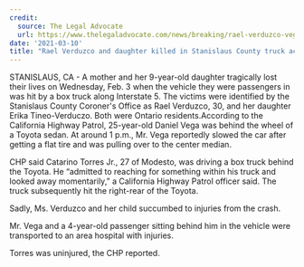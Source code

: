 ```yaml
---
credit:
  source: The Legal Advocate
  url: https://www.thelegaladvocate.com/news/breaking/rael-verduzco-vega-erika-tineo-verduczo-interstate-5-stanislaus-crash
date: '2021-03-10'
title: "Rael Verduzco and daughter killed in Stanislaus County truck accident"
---
```

STANISLAUS, CA - A mother and her 9-year-old daughter tragically lost their lives on Wednesday, Feb. 3 when the vehicle they were passengers in was hit by a box truck along Interstate 5. The victims were identified by the Stanislaus County Coroner's Office as Rael Verduzco, 30, and her daughter Erika Tineo-Verduczo. Both were Ontario residents.According to the California Highway Patrol, 25-year-old Daniel Vega was behind the wheel of a Toyota sedan. At around 1 p.m., Mr. Vega reportedly slowed the car after getting a flat tire and was pulling over to the center median.

CHP said Catarino Torres Jr., 27 of Modesto, was driving a box truck behind the Toyota. He “admitted to reaching for something within his truck and looked away momentarily,” a California Highway Patrol officer said. The truck subsequently hit the right-rear of the Toyota.

Sadly, Ms. Verduzco and her child succumbed to injuries from the crash.

Mr. Vega and a 4-year-old passenger sitting behind him in the vehicle were transported to an area hospital with injuries.

Torres was uninjured, the CHP reported.

